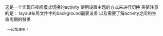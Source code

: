 这是一个实现日夜间模式切换的activity 
使用设置主题的方式来进行切换
需要注意的是：
     layout布局文件中的background需要设置
     以及需要了解activity之间的生命周期的替换
     
     一起加油吧！